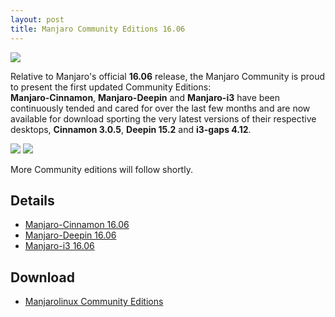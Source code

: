 ```yaml
---
layout: post
title: Manjaro Community Editions 16.06
---
```


<img src="https://manjaro.github.io/images/manjaro-cinnamon-16.06.jpg">

Relative to Manjaro's official **16.06** release, the Manjaro Community is proud to present the first updated Community Editions:  
**Manjaro-Cinnamon**, **Manjaro-Deepin** and **Manjaro-i3** have been continuously tended and cared for over the last few months and are now available for download sporting the very latest versions of their respective desktops, **Cinnamon 3.0.5**, **Deepin 15.2** and **i3-gaps 4.12**.  

<img src="https://manjaro.github.io/images/manjaro-deepin-16.06.jpg">

<img src="https://manjaro.github.io/images/manjaro-i3-16.06.jpg">  

More Community editions will follow shortly.  

## Details

* [Manjaro-Cinnamon 16.06](https://forum.manjaro.org/t/manjaro-cinnamon-16-06)  
* [Manjaro-Deepin 16.06](https://forum.manjaro.org/t/manjaro-deepin-16-06)  
* [Manjaro-i3 16.06](https://forum.manjaro.org/t/manjaro-i3-16-06)  

## Download

* [Manjarolinux Community Editions](https://sourceforge.net/projects/manjarolinux/files/community/)
